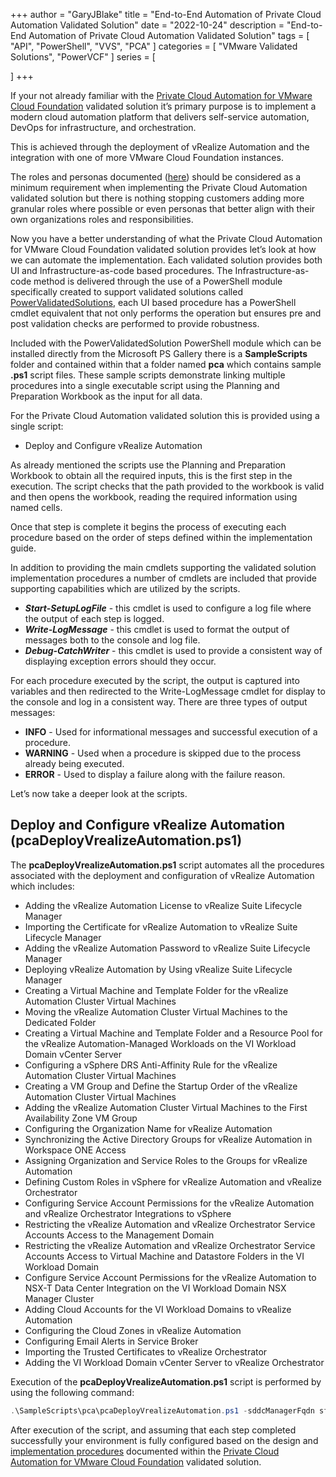 +++
author = "GaryJBlake"
title = "End-to-End Automation of Private Cloud Automation Validated Solution"
date = "2022-10-24"
description = "End-to-End Automation of Private Cloud Automation Validated Solution"
tags = [
    "API",
    "PowerShell",
	"VVS",
    "PCA"
]
categories = [
    "VMware Validated Solutions",
	"PowerVCF"
]
series = [

]
+++

If your not already familiar with the [Private Cloud Automation for VMware Cloud Foundation](https://core.vmware.com/private-cloud-automation-vmware-cloud-foundation) validated solution it’s primary purpose is to implement a modern cloud automation platform that delivers self-service automation, DevOps for infrastructure, and orchestration.

This is achieved through the deployment of vRealize Automation and the integration with one of more VMware Cloud Foundation instances.

The roles and personas documented ([here](https://docs.vmware.com/en/VMware-Cloud-Foundation/services/vcf-private-cloud-automation-v1/GUID-A618FE5A-8140-4458-A13C-2CDF5A210D1A.html)) should be considered as a minimum requirement when implementing the Private Cloud Automation validated solution but there is nothing stopping customers adding more granular roles where possible or even personas that better align with their own organizations roles and responsibilities.

Now you have a better understanding of what the Private Cloud Automation for VMware Cloud Foundation validated solution provides let’s look at how we can automate the implementation. Each validated solution provides both UI and Infrastructure-as-code based procedures. The Infrastructure-as-code method is delivered through the use of a PowerShell module specifically created to support validated solutions called [PowerValidatedSolutions](https://www.powershellgallery.com/packages/PowerValidatedSolutions), each UI based procedure has a PowerShell cmdlet equivalent that not only performs the operation but ensures pre and post validation checks are performed to provide robustness.

Included with the PowerValidatedSolution PowerShell module which can be installed directly from the Microsoft PS Gallery there is a **SampleScripts** folder and contained within that a folder named **pca** which contains sample **.ps1** script files. These sample scripts demonstrate linking multiple procedures into a single executable script using the Planning and Preparation Workbook as the input for all data.  

For the Private Cloud Automation validated solution this is provided using a single script:

- Deploy and Configure vRealize Automation

As already mentioned the scripts use the Planning and Preparation Workbook to obtain all the required inputs, this is the first step in the execution. The script checks that the path provided to the workbook is valid and then opens the workbook, reading the required information using named cells.

Once that step is complete it begins the process of executing each procedure based on the order of steps defined within the implementation guide.

In addition to providing the main cmdlets supporting the validated solution implementation procedures a number of cmdlets are included that provide supporting capabilities which are utilized by the scripts.

- ***Start-SetupLogFile*** - this cmdlet is used to configure a log file where the output of each step is logged.
- ***Write-LogMessage*** - this cmdlet is used to format the output of messages both to the console and log file.
- ***Debug-CatchWriter*** - this cmdlet is used to provide a consistent way of displaying exception errors should they occur.

For each procedure executed by the script, the output is captured into variables and then redirected to the Write-LogMessage cmdlet for display to the console and log in a consistent way. There are three types of output messages:

- **INFO** - Used for informational messages and successful execution of a procedure.
- **WARNING** - Used when a procedure is skipped due to the process already being executed.
- **ERROR** - Used to display a failure along with the failure reason.

Let’s now take a deeper look at the scripts.

## Deploy and Configure vRealize Automation (pcaDeployVrealizeAutomation.ps1)

The **pcaDeployVrealizeAutomation.ps1** script automates all the procedures associated with the deployment and configuration of vRealize Automation which includes:

- Adding the vRealize Automation License to vRealize Suite Lifecycle Manager
- Importing the Certificate for vRealize Automation to vRealize Suite Lifecycle Manager
- Adding the vRealize Automation Password to vRealize Suite Lifecycle Manager
- Deploying vRealize Automation by Using vRealize Suite Lifecycle Manager
- Creating a Virtual Machine and Template Folder for the vRealize Automation Cluster Virtual Machines
- Moving the vRealize Automation Cluster Virtual Machines to the Dedicated Folder
- Creating a Virtual Machine and Template Folder and a Resource Pool for the vRealize Automation-Managed Workloads on the VI Workload Domain vCenter Server
- Configuring a vSphere DRS Anti-Affinity Rule for the vRealize Automation Cluster Virtual Machines
- Creating a VM Group and Define the Startup Order of the vRealize Automation Cluster Virtual Machines
- Adding the vRealize Automation Cluster Virtual Machines to the First Availability Zone VM Group
- Configuring the Organization Name for vRealize Automation
- Synchronizing the Active Directory Groups for vRealize Automation in Workspace ONE Access
- Assigning Organization and Service Roles to the Groups for vRealize Automation
- Defining Custom Roles in vSphere for vRealize Automation and vRealize Orchestrator
- Configuring Service Account Permissions for the vRealize Automation and vRealize Orchestrator Integrations to vSphere
- Restricting the vRealize Automation and vRealize Orchestrator Service Accounts Access to the Management Domain
- Restricting the vRealize Automation and vRealize Orchestrator Service Accounts Access to Virtual Machine and Datastore Folders in the VI Workload Domain
- Configure Service Account Permissions for the vRealize Automation to NSX-T Data Center Integration on the VI Workload Domain NSX Manager Cluster
- Adding Cloud Accounts for the VI Workload Domains to vRealize Automation
- Configuring the Cloud Zones in vRealize Automation
- Configuring Email Alerts in Service Broker
- Importing the Trusted Certificates to vRealize Orchestrator
- Adding the VI Workload Domain vCenter Server to vRealize Orchestrator

Execution of the **pcaDeployVrealizeAutomation.ps1** script is performed by using the following command:

``` Powershell
.\SampleScripts\pca\pcaDeployVrealizeAutomation.ps1 -sddcManagerFqdn sfo-vcf01.sfo.rainpole.io -sddcManagerUser administrator@vsphere.local -sddcManagerPass VMw@re1! -workbook F:\vvs\PnP.xlsx -filePath F:\vvs
```

After execution of the script, and assuming that each step completed successfully your environment is fully configured based on the design and [implementation procedures](https://core.vmware.com/implementation-private-cloud-automation]) documented within the [Private Cloud Automation for VMware Cloud Foundation](https://core.vmware.com/private-cloud-automation-vmware-cloud-foundation) validated solution.
